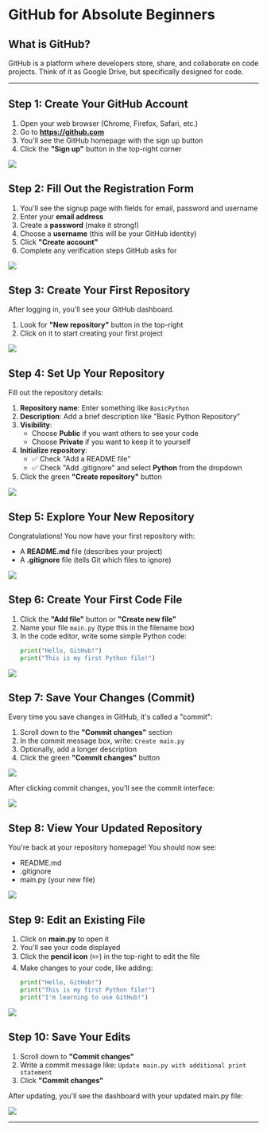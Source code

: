 # GitHub for Absolute Beginners

## What is GitHub?
GitHub is a platform where developers store, share, and collaborate on code projects. Think of it as Google Drive, but specifically designed for code.

---

## Step 1: Create Your GitHub Account

1. Open your web browser (Chrome, Firefox, Safari, etc.)
2. Go to **https://github.com**
3. You'll see the GitHub homepage with the sign up button
4. Click the **"Sign up"** button in the top-right corner

<img src="1.png">

## Step 2: Fill Out the Registration Form

1. You'll see the signup page with fields for email, password and username
2. Enter your **email address**
3. Create a **password** (make it strong!)
4. Choose a **username** (this will be your GitHub identity)
5. Click **"Create account"**
6. Complete any verification steps GitHub asks for

<img src="2.png">

## Step 3: Create Your First Repository

After logging in, you'll see your GitHub dashboard.

1. Look for **"New repository"** button in the top-right
2. Click on it to start creating your first project

<img src="3.png">

## Step 4: Set Up Your Repository

Fill out the repository details:

1. **Repository name**: Enter something like `BasicPython`
2. **Description**: Add a brief description like "Basic Python Repository"
3. **Visibility**: 
   - Choose **Public** if you want others to see your code
   - Choose **Private** if you want to keep it to yourself
4. **Initialize repository**:
   - ✅ Check "Add a README file"
   - ✅ Check "Add .gitignore" and select **Python** from the dropdown
5. Click the green **"Create repository"** button

<img src="4.png">

## Step 5: Explore Your New Repository

Congratulations! You now have your first repository with:
- A **README.md** file (describes your project)
- A **.gitignore** file (tells Git which files to ignore)

<img src="5.png">

## Step 6: Create Your First Code File

1. Click the **"Add file"** button or **"Create new file"**
2. Name your file `main.py` (type this in the filename box)
3. In the code editor, write some simple Python code:
   ```python
   print("Hello, GitHub!")
   print("This is my first Python file!")
   ```

<img src="6.png">

## Step 7: Save Your Changes (Commit)

Every time you save changes in GitHub, it's called a "commit":

1. Scroll down to the **"Commit changes"** section
2. In the commit message box, write: `Create main.py`
3. Optionally, add a longer description
4. Click the green **"Commit changes"** button

<img src="7.png">

After clicking commit changes, you'll see the commit interface:

<img src="8.png">

## Step 8: View Your Updated Repository

You're back at your repository homepage! You should now see:
- README.md
- .gitignore
- main.py (your new file)

<img src="9.png">

## Step 9: Edit an Existing File

1. Click on **main.py** to open it
2. You'll see your code displayed
3. Click the **pencil icon** (✏️) in the top-right to edit the file
4. Make changes to your code, like adding:
   ```python
   print("Hello, GitHub!")
   print("This is my first Python file!")
   print("I'm learning to use GitHub!")
   ```

<img src="10.png">

## Step 10: Save Your Edits

1. Scroll down to **"Commit changes"**
2. Write a commit message like: `Update main.py with additional print statement`
3. Click **"Commit changes"**

After updating, you'll see the dashboard with your updated main.py file:

<img src="11.png">

---
